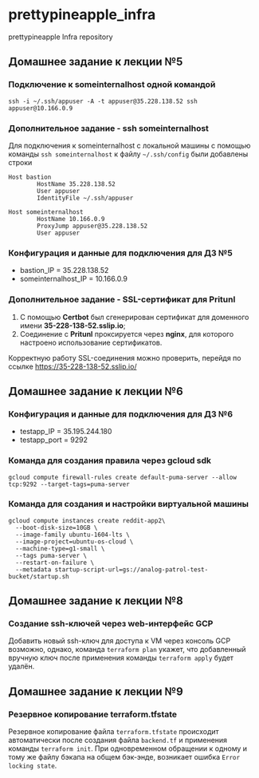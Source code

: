 # prettypineapple_infra

prettypineapple Infra repository

## Домашнее задание к лекции №5

### Подключение к someinternalhost одной командой

`ssh -i ~/.ssh/appuser -A -t appuser@35.228.138.52 ssh appuser@10.166.0.9`

### Дополнительное задание - ssh someinternalhost

Для подключения к someinternalhost с локальной машины с помощью команды `ssh someinternalhost` к файлу `~/.ssh/config` были добавлены строки

```
Host bastion
        HostName 35.228.138.52
        User appuser
        IdentityFile ~/.ssh/appuser

Host someinternalhost
        HostName 10.166.0.9
        ProxyJump appuser@35.228.138.52
        User appuser
```

### Конфигурация и данные для подключения для ДЗ №5

- bastion_IP = 35.228.138.52
- someinternalhost_IP = 10.166.0.9

### Дополнительное задание - SSL-сертификат для Pritunl

1. С помощью **Certbot** был сгенерирован сертификат для доменного имени **35-228-138-52.sslip.io**;
2. Соединение с **Pritunl** проксируется через **nginx**, для которого настроено использование сертификатов.

Корректную работу SSL-соединения можно проверить, перейдя по ссылке https://35-228-138-52.sslip.io/

## Домашнее задание к лекции №6

### Конфигурация и данные для подключения для ДЗ №6

- testapp_IP = 35.195.244.180
- testapp_port = 9292

### Команда для создания правила через gcloud sdk

```gcloud compute firewall-rules create default-puma-server --allow tcp:9292 --target-tags=puma-server```

### Команда для создания и настройки виртуальной машины

```
gcloud compute instances create reddit-app2\
  --boot-disk-size=10GB \
  --image-family ubuntu-1604-lts \
  --image-project=ubuntu-os-cloud \
  --machine-type=g1-small \
  --tags puma-server \
  --restart-on-failure \
  --metadata startup-script-url=gs://analog-patrol-test-bucket/startup.sh
```

## Домашнее задание к лекции №8

### Создание ssh-ключей через web-интерфейс GCP

Добавить новый ssh-ключ для доступа к VM через консоль GCP возможно, однако, команда `terraform plan` укажет, что добавленный вручную ключ после применения команды `terraform apply` будет удалён.

## Домашнее задание к лекции №9

### Резервное копирование terraform.tfstate

Резервное копирование файла `terraform.tfstate` происходит автоматически после создания файла `backend.tf` и применения команды `terraform init`.
При одновременном обращении к одному и тому же файлу бэкапа на общем бэк-энде, возникает ошибка `Error locking state`.
